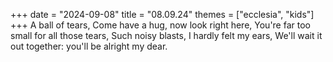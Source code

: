 +++
date = "2024-09-08"
title = "08.09.24"
themes = ["ecclesia", "kids"]
+++
A ball of tears, 
Come have a hug, now look right here,
You're far too small for all those tears,
Such noisy blasts, I hardly felt my ears,
We'll wait it out together: you'll be alright my dear.
